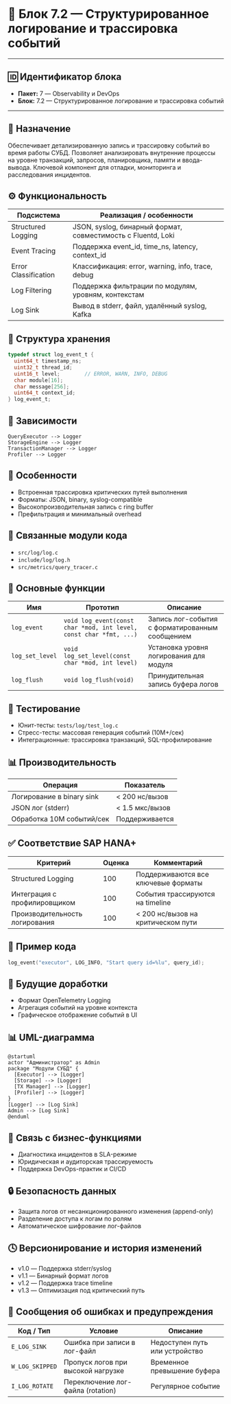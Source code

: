 # 🧱 Блок 7.2 — Структурированное логирование и трассировка событий

---

## 🆔 Идентификатор блока

* **Пакет:** 7 — Observability и DevOps
* **Блок:** 7.2 — Структурированное логирование и трассировка событий

---

## 🌟 Назначение

Обеспечивает детализированную запись и трассировку событий во время работы СУБД. Позволяет анализировать внутренние процессы на уровне транзакций, запросов, планировщика, памяти и ввода-вывода. Ключевой компонент для отладки, мониторинга и расследования инцидентов.

## ⚙️ Функциональность

| Подсистема           | Реализация / особенности                                     |
| -------------------- | ------------------------------------------------------------ |
| Structured Logging   | JSON, syslog, бинарный формат, совместимость с Fluentd, Loki |
| Event Tracing        | Поддержка event\_id, time\_ns, latency, context\_id          |
| Error Classification | Классификация: error, warning, info, trace, debug            |
| Log Filtering        | Поддержка фильтрации по модулям, уровням, контекстам         |
| Log Sink             | Вывод в stderr, файл, удалённый syslog, Kafka                |

## 💾 Структура хранения

```c
typedef struct log_event_t {
  uint64_t timestamp_ns;
  uint32_t thread_id;
  uint16_t level;        // ERROR, WARN, INFO, DEBUG
  char module[16];
  char message[256];
  uint64_t context_id;
} log_event_t;
```

## 🔄 Зависимости

```plantuml
QueryExecutor --> Logger
StorageEngine --> Logger
TransactionManager --> Logger
Profiler --> Logger
```

## 🧠 Особенности

* Встроенная трассировка критических путей выполнения
* Форматы: JSON, binary, syslog-compatible
* Высокопроизводительная запись с ring buffer
* Префильтрация и минимальный overhead

## 📂 Связанные модули кода

* `src/log/log.c`
* `include/log/log.h`
* `src/metrics/query_tracer.c`

## 🔧 Основные функции

| Имя             | Прототип                                                           | Описание                                        |
| --------------- | ------------------------------------------------------------------ | ----------------------------------------------- |
| `log_event`     | `void log_event(const char *mod, int level, const char *fmt, ...)` | Запись лог-события с форматированным сообщением |
| `log_set_level` | `void log_set_level(const char *mod, int level)`                   | Установка уровня логирования для модуля         |
| `log_flush`     | `void log_flush(void)`                                             | Принудительная запись буфера логов              |

## 🧪 Тестирование

* Юнит-тесты: `tests/log/test_log.c`
* Стресс-тесты: массовая генерация событий (10M+/сек)
* Интеграционные: трассировка транзакций, SQL-профилирование

## 📊 Производительность

| Операция                  | Показатель      |
| ------------------------- | --------------- |
| Логирование в binary sink | < 200 нс/вызов  |
| JSON лог (stderr)         | < 1.5 мкс/вызов |
| Обработка 10M событий/сек | Поддерживается  |

## ✅ Соответствие SAP HANA+

| Критерий                       | Оценка | Комментарий                         |
| ------------------------------ | ------ | ----------------------------------- |
| Structured Logging             | 100    | Поддерживаются все ключевые форматы |
| Интеграция с профилировщиком   | 100    | События трассируются на timeline    |
| Производительность логирования | 100    | < 200 нс/вызов на критическом пути  |

## 📎 Пример кода

```c
log_event("executor", LOG_INFO, "Start query id=%lu", query_id);
```

## 🧩 Будущие доработки

* Формат OpenTelemetry Logging
* Агрегация событий на уровне контекста
* Графическое отображение событий в UI

## 📊 UML-диаграмма

```plantuml
@startuml
actor "Администратор" as Admin
package "Модули СУБД" {
  [Executor] --> [Logger]
  [Storage] --> [Logger]
  [TX Manager] --> [Logger]
  [Profiler] --> [Logger]
}
[Logger] --> [Log Sink]
Admin --> [Log Sink]
@enduml
```

## 🔗 Связь с бизнес-функциями

* Диагностика инцидентов в SLA-режиме
* Юридическая и аудиторская трассируемость
* Поддержка DevOps-практик и CI/CD

## 🔒 Безопасность данных

* Защита логов от несанкционированного изменения (append-only)
* Разделение доступа к логам по ролям
* Автоматическое шифрование лог-файлов

## 🕓 Версионирование и история изменений

* v1.0 — Поддержка stderr/syslog
* v1.1 — Бинарный формат логов
* v1.2 — Поддержка trace timeline
* v1.3 — Оптимизация под критический путь

## 🛑 Сообщения об ошибках и предупреждения

| Код / Тип       | Условие                            | Описание                       |
| --------------- | ---------------------------------- | ------------------------------ |
| `E_LOG_SINK`    | Ошибка при записи в лог-файл       | Недоступен путь или устройство |
| `W_LOG_SKIPPED` | Пропуск логов при высокой нагрузке | Временное превышение буфера    |
| `I_LOG_ROTATE`  | Переключение лог-файла (rotation)  | Регулярное событие             |
